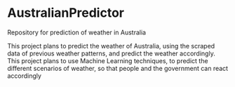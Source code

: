 # AustralianPredictor
Repository for prediction of weather in Australia

This project plans to predict the weather of Australia, using the scraped data of previous weather patterns, and predict the weather accordingly.
This project plans to use Machine Learning techniques, to predict the different scenarios of weather, so that people and the government can react accordingly
